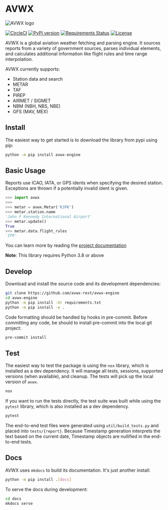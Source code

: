 # AVWX

![AVWX logo](docs/assets/images/avwx-logo-color-200.png)

[![CircleCI](https://circleci.com/gh/avwx-rest/avwx-engine.svg?style=svg)](https://circleci.com/gh/avwx-rest/avwx-engine)
[![PyPI version](https://badge.fury.io/py/avwx-engine.svg)](https://badge.fury.io/py/avwx-engine)
[![Requirements Status](https://requires.io/github/avwx-rest/avwx-engine/requirements.svg?branch=master)](https://requires.io/github/avwx-rest/avwx-engine/requirements/?branch=master)
[![License](https://img.shields.io/pypi/l/avwx-engine.svg)](https://pypi.org/project/avwx-engine/)

AVWX is a global aviation weather fetching and parsing engine. It sources reports from a variety of government sources, parses individual elements, and calculates additional information like flight rules and time range interpolation.

AVWX currently supports:

- Station data and search
- METAR
- TAF
- PIREP
- AIRMET / SIGMET
- NBM (NBH, NBS, NBE)
- GFS (MAV, MEX)

## Install

The easiest way to get started is to download the library from pypi using pip:

```bash
python -m pip install avwx-engine
```

## Basic Usage

Reports use ICAO, IATA, or GPS idents when specifying the desired station. Exceptions are thrown if a potentially invalid ident is given.

```python
>>> import avwx
>>>
>>> metar = avwx.Metar('KJFK')
>>> metar.station.name
'John F Kennedy International Airport'
>>> metar.update()
True
>>> metar.data.flight_rules
'IFR'
```

You can learn more by reading the [project documentation](https://engine.avwx.rest)

**Note**: This library requires Python 3.8 or above

## Develop

Download and install the source code and its development dependencies:

```bash
git clone https://github.com/avwx-rest/avwx-engine
cd avwx-engine
python -m pip install -Ur requirements.txt
python -m pip install -e .
```

Code formatting should be handled by hooks in pre-commit. Before committing any code, be should to install pre-commit into the local git project:

```bash
pre-commit install
```

## Test

The easiest way to test the package is using the `nox` library, which is installed as a dev dependency. It will manage all tests, sessions, supported versions (when available), and cleanup. The tests will pick up the local version of `avwx`.

```bash
nox
```

If you want to run the tests directly, the test suite was built while using the `pytest` library, which is also installed as a dev dependency.

```bash
pytest
```

The end-to-end test files were generated using `util/build_tests.py` and placed into `tests/{report}`. Because Timestamp generation interprets the text based on the current date, Timestamp objects are nullified in the end-to-end tests.

## Docs

AVWX uses `mkdocs` to build its documentation. It's just another install:

```bash
python -m pip install .[docs]
```

To serve the docs during development:

```bash
cd docs
mkdocs serve
```
